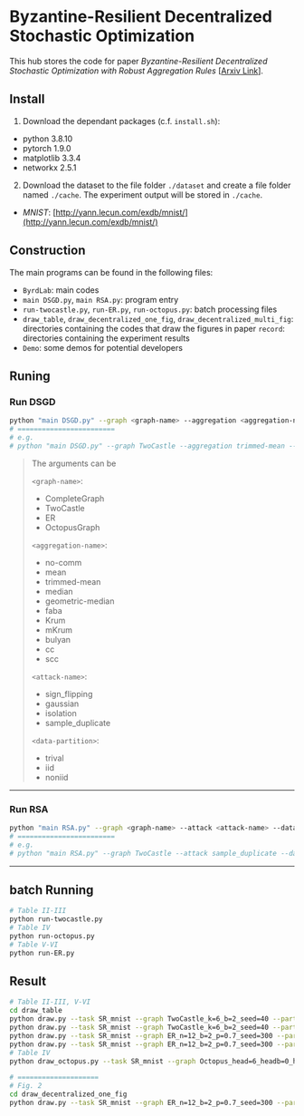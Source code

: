 # Byzantine-Resilient Decentralized Stochastic Optimization
This hub stores the code for paper *Byzantine-Resilient Decentralized Stochastic Optimization with Robust Aggregation Rules* [[Arxiv Link](https://arxiv.org/abs/2206.04568)].

## Install
1. Download the dependant packages (c.f. `install.sh`):
- python 3.8.10
- pytorch 1.9.0
- matplotlib 3.3.4
- networkx 2.5.1

2. Download the dataset to the file folder `./dataset` and create a file folder named `./cache`. The experiment output will be stored in `./cache`.

- *MNIST*: [http://yann.lecun.com/exdb/mnist/](http://yann.lecun.com/exdb/mnist/)

## Construction
The main programs can be found in the following files:
- `ByrdLab`: main codes
- `main DSGD.py`, `main RSA.py`: program entry
- `run-twocastle.py`, `run-ER.py`, `run-octopus.py`: batch processing files
- `draw_table`, `draw_decentralized_one_fig`, `draw_decentralized_multi_fig`: directories containing the codes that draw the figures in paper
`record`: directories containing the experiment results
- `Demo`: some demos for potential developers



## Runing
### Run DSGD
```bash
python "main DSGD.py" --graph <graph-name> --aggregation <aggregation-name> --attack <attack-name> --data-partition <data-partition>
# ========================
# e.g.
# python "main DSGD.py" --graph TwoCastle --aggregation trimmed-mean --attack sample_duplicate --data-partition noniid
```

> The arguments can be
>
> `<graph-name>`: 
> - CompleteGraph
> - TwoCastle
> - ER
> - OctopusGraph
>
> `<aggregation-name>`: 
> - no-comm
> - mean
> - trimmed-mean
> - median
> - geometric-median
> - faba
> - Krum
> - mKrum
> - bulyan
> - cc
> - scc
>
> `<attack-name>`: 
> - sign_flipping
> - gaussian
> - isolation
> - sample_duplicate
>
> `<data-partition>`: 
> - trival
> - iid
> - noniid

---
### Run RSA
```bash
python "main RSA.py" --graph <graph-name> --attack <attack-name> --data-partition <data-partition>
# ========================
# e.g.
# python "main RSA.py" --graph TwoCastle --attack sample_duplicate --data-partition noniid
```

---


## batch Running
```bash
# Table II-III
python run-twocastle.py
# Table IV
python run-octopus.py
# Table V-VI
python run-ER.py
```

## Result
```bash
# Table II-III, V-VI
cd draw_table
python draw.py --task SR_mnist --graph TwoCastle_k=6_b=2_seed=40 --partition iidPartition
python draw.py --task SR_mnist --graph TwoCastle_k=6_b=2_seed=40 --partition LabelSeperation
python draw.py --task SR_mnist --graph ER_n=12_b=2_p=0.7_seed=300 --partition iidPartition
python draw.py --task SR_mnist --graph ER_n=12_b=2_p=0.7_seed=300 --partition LabelSeperation
# Table IV
python draw_octopus.py --task SR_mnist --graph Octopus_head=6_headb=0_handb=2 --partition LabelSeperation

# ====================
# Fig. 2
cd draw_decentralized_one_fig
python draw.py --task SR_mnist --graph ER_n=12_b=2_p=0.7_seed=300 --partition LabelSeperation --portrait
```
